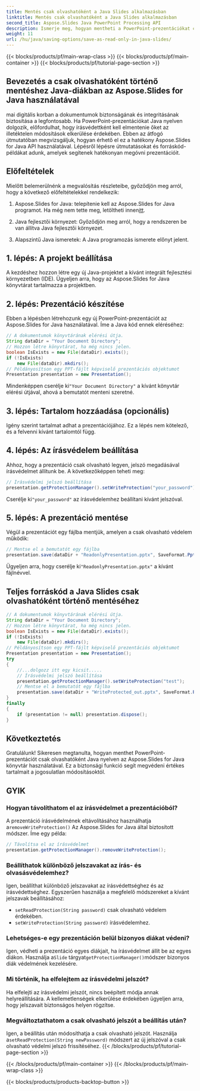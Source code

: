 ```yaml
---
title: Mentés csak olvashatóként a Java Slides alkalmazásban
linktitle: Mentés csak olvashatóként a Java Slides alkalmazásban
second_title: Aspose.Slides Java PowerPoint Processing API
description: Ismerje meg, hogyan mentheti a PowerPoint-prezentációkat csak olvashatóként Java nyelven az Aspose.Slides segítségével. Védje meg tartalmait lépésenkénti utasításokkal és kódpéldákkal.
weight: 11
url: /hu/java/saving-options/save-as-read-only-in-java-slides/
---
```


{{< blocks/products/pf/main-wrap-class >}}
{{< blocks/products/pf/main-container >}}
{{< blocks/products/pf/tutorial-page-section >}}


## Bevezetés a csak olvashatóként történő mentéshez Java-diákban az Aspose.Slides for Java használatával

mai digitális korban a dokumentumok biztonságának és integritásának biztosítása a legfontosabb. Ha PowerPoint-prezentációkat Java nyelven dolgozik, előfordulhat, hogy írásvédettként kell elmentenie őket az illetéktelen módosítások elkerülése érdekében. Ebben az átfogó útmutatóban megvizsgáljuk, hogyan érhető el ez a hatékony Aspose.Slides for Java API használatával. Lépésről lépésre útmutatásokat és forráskód-példákat adunk, amelyek segítenek hatékonyan megóvni prezentációit.

## Előfeltételek

Mielőtt belemerülnénk a megvalósítás részleteibe, győződjön meg arról, hogy a következő előfeltételekkel rendelkezik:

1.  Aspose.Slides for Java: telepítenie kell az Aspose.Slides for Java programot. Ha még nem tette meg, letöltheti innen[itt](https://releases.aspose.com/slides/java/).

2. Java fejlesztői környezet: Győződjön meg arról, hogy a rendszeren be van állítva Java fejlesztői környezet.

3. Alapszintű Java ismeretek: A Java programozás ismerete előnyt jelent.

## 1. lépés: A projekt beállítása

A kezdéshez hozzon létre egy új Java-projektet a kívánt integrált fejlesztési környezetben (IDE). Ügyeljen arra, hogy az Aspose.Slides for Java könyvtárat tartalmazza a projektben.

## 2. lépés: Prezentáció készítése

Ebben a lépésben létrehozunk egy új PowerPoint-prezentációt az Aspose.Slides for Java használatával. Íme a Java kód ennek eléréséhez:

```java
// A dokumentumok könyvtárának elérési útja.
String dataDir = "Your Document Directory";
// Hozzon létre könyvtárat, ha még nincs jelen.
boolean IsExists = new File(dataDir).exists();
if (!IsExists)
    new File(dataDir).mkdirs();
// Példányosítson egy PPT-fájlt képviselő prezentációs objektumot
Presentation presentation = new Presentation();
```

 Mindenképpen cserélje ki`"Your Document Directory"` a kívánt könyvtár elérési útjával, ahová a bemutatót menteni szeretné.

## 3. lépés: Tartalom hozzáadása (opcionális)

Igény szerint tartalmat adhat a prezentációjához. Ez a lépés nem kötelező, és a felvenni kívánt tartalomtól függ.

## 4. lépés: Az írásvédelem beállítása

Ahhoz, hogy a prezentáció csak olvasható legyen, jelszó megadásával írásvédelmet állítunk be. A következőképpen teheti meg:

```java
// Írásvédelmi jelszó beállítása
presentation.getProtectionManager().setWriteProtection("your_password");
```

 Cserélje ki`"your_password"` az írásvédelemhez beállítani kívánt jelszóval.

## 5. lépés: A prezentáció mentése

Végül a prezentációt egy fájlba mentjük, amelyen a csak olvasható védelem működik:

```java
// Mentse el a bemutatót egy fájlba
presentation.save(dataDir + "ReadonlyPresentation.pptx", SaveFormat.Pptx);
```

 Ügyeljen arra, hogy cserélje ki`"ReadonlyPresentation.pptx"` a kívánt fájlnévvel.

## Teljes forráskód a Java Slides csak olvashatóként történő mentéséhez

```java
// A dokumentumok könyvtárának elérési útja.
String dataDir = "Your Document Directory";
// Hozzon létre könyvtárat, ha még nincs jelen.
boolean IsExists = new File(dataDir).exists();
if (!IsExists)
	new File(dataDir).mkdirs();
// Példányosítson egy PPT-fájlt képviselő prezentációs objektumot
Presentation presentation = new Presentation();
try
{
	//...dolgozz itt egy kicsit.....
	// Írásvédelmi jelszó beállítása
	presentation.getProtectionManager().setWriteProtection("test");
	// Mentse el a bemutatót egy fájlba
	presentation.save(dataDir + "WriteProtected_out.pptx", SaveFormat.Pptx);
}
finally
{
	if (presentation != null) presentation.dispose();
}
```

## Következtetés

Gratulálunk! Sikeresen megtanulta, hogyan menthet PowerPoint-prezentációt csak olvashatóként Java nyelven az Aspose.Slides for Java könyvtár használatával. Ez a biztonsági funkció segít megvédeni értékes tartalmait a jogosulatlan módosításoktól.

## GYIK

### Hogyan távolíthatom el az írásvédelmet a prezentációból?

 A prezentáció írásvédelmének eltávolításához használhatja a`removeWriteProtection()` Az Aspose.Slides for Java által biztosított módszer. Íme egy példa:

```java
// Távolítsa el az írásvédelmet
presentation.getProtectionManager().removeWriteProtection();
```

### Beállíthatok különböző jelszavakat az írás- és olvasásvédelemhez?

Igen, beállíthat különböző jelszavakat az írásvédettséghez és az írásvédettséghez. Egyszerűen használja a megfelelő módszereket a kívánt jelszavak beállításához:

- `setReadProtection(String password)` csak olvasható védelem érdekében.
- `setWriteProtection(String password)` írásvédelemhez.

### Lehetséges-e egy prezentáción belül bizonyos diákat védeni?

 Igen, védheti a prezentáció egyes diákjait, ha írásvédelmet állít be az egyes diákon. Használja a`Slide` tárgyat`getProtectionManager()`módszer bizonyos diák védelmének kezelésére.

### Mi történik, ha elfelejtem az írásvédelmi jelszót?

Ha elfelejti az írásvédelmi jelszót, nincs beépített módja annak helyreállítására. A kellemetlenségek elkerülése érdekében ügyeljen arra, hogy jelszavait biztonságos helyen rögzítse.

### Megváltoztathatom a csak olvasható jelszót a beállítás után?

 Igen, a beállítás után módosíthatja a csak olvasható jelszót. Használja a`setReadProtection(String newPassword)` módszert az új jelszóval a csak olvasható védelmi jelszó frissítéséhez.
{{< /blocks/products/pf/tutorial-page-section >}}

{{< /blocks/products/pf/main-container >}}
{{< /blocks/products/pf/main-wrap-class >}}

{{< blocks/products/products-backtop-button >}}
